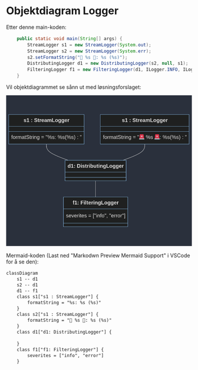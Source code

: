 # Objektdiagram Logger

Etter denne main-koden:
```java
	public static void main(String[] args) {
		StreamLogger s1 = new StreamLogger(System.out);
		StreamLogger s2 = new StreamLogger(System.err);
		s2.setFormatString("🚨 %s 🚨: %s (%s)");
		DistributingLogger d1 = new DistributingLogger(s2, null, s1);
		FilteringLogger f1 = new FilteringLogger(d1, ILogger.INFO, ILogger.ERROR);
	}
```

Vil objektdiagrammet se sånn ut med løsningsforslaget:

![](logger.png)

Mermaid-koden (Last ned "Markodwn Preview Mermaid Support" i VSCode for å se den):

```mermaid
classDiagram
    s1 -- d1
    s2 -- d1
    d1 -- f1
    class s1["s1 : StreamLogger"] {
        formatString = "%s: %s (%s)"
    }
    class s2["s1 : StreamLogger"] {
        formatString = "🚨 %s 🚨: %s (%s)"
    }
    class d1["d1: DistributingLogger"] {

    }
    class f1["f1: FilteringLogger"] {
        severites = ["info", "error"]
    }
```
